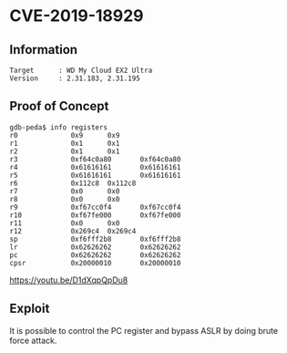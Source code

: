 # CVE-2019-18929

## Information

```
Target      : WD My Cloud EX2 Ultra
Version     : 2.31.183, 2.31.195
```

## Proof of Concept

```
gdb-peda$ info registers
r0             0x9      0x9
r1             0x1      0x1
r2             0x1      0x1
r3             0xf64c0a80       0xf64c0a80
r4             0x61616161       0x61616161
r5             0x61616161       0x61616161
r6             0x112c8  0x112c8
r7             0x0      0x0
r8             0x0      0x0
r9             0xf67cc0f4       0xf67cc0f4
r10            0xf67fe000       0xf67fe000
r11            0x0      0x0
r12            0x269c4  0x269c4
sp             0xf6fff2b8       0xf6fff2b8
lr             0x62626262       0x62626262
pc             0x62626262       0x62626262
cpsr           0x20000010       0x20000010
```

https://youtu.be/D1dXqpQpDu8

## Exploit

It is possible to control the PC register and bypass ASLR by doing brute force attack.

